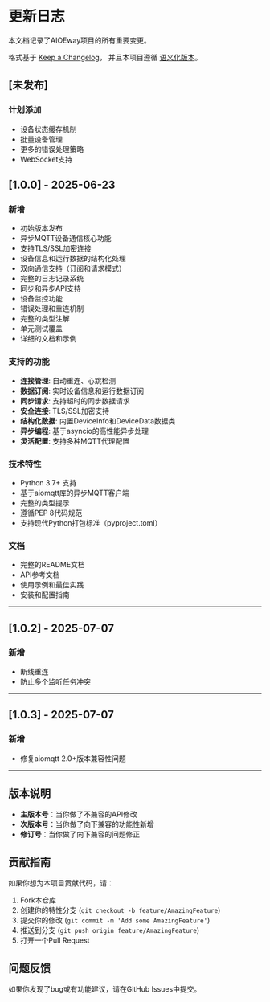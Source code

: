 # 更新日志

本文档记录了AIOEway项目的所有重要变更。

格式基于 [Keep a Changelog](https://keepachangelog.com/zh-CN/1.0.0/)，
并且本项目遵循 [语义化版本](https://semver.org/lang/zh-CN/)。

## [未发布]

### 计划添加
- 设备状态缓存机制
- 批量设备管理
- 更多的错误处理策略
- WebSocket支持

## [1.0.0] - 2025-06-23

### 新增
- 初始版本发布
- 异步MQTT设备通信核心功能
- 支持TLS/SSL加密连接
- 设备信息和运行数据的结构化处理
- 双向通信支持（订阅和请求模式）
- 完整的日志记录系统
- 同步和异步API支持
- 设备监控功能
- 错误处理和重连机制
- 完整的类型注解
- 单元测试覆盖
- 详细的文档和示例

### 支持的功能
- **连接管理**: 自动重连、心跳检测
- **数据订阅**: 实时设备信息和运行数据订阅
- **同步请求**: 支持超时的同步数据请求
- **安全连接**: TLS/SSL加密支持
- **结构化数据**: 内置DeviceInfo和DeviceData数据类
- **异步编程**: 基于asyncio的高性能异步处理
- **灵活配置**: 支持多种MQTT代理配置

### 技术特性
- Python 3.7+ 支持
- 基于aiomqtt库的异步MQTT客户端
- 完整的类型提示
- 遵循PEP 8代码规范
- 支持现代Python打包标准（pyproject.toml）

### 文档
- 完整的README文档
- API参考文档
- 使用示例和最佳实践
- 安装和配置指南

---

## [1.0.2] - 2025-07-07

### 新增
- 断线重连
- 防止多个监听任务冲突

---

## [1.0.3] - 2025-07-07

### 新增
- 修复aiomqtt 2.0+版本兼容性问题

---

## 版本说明

- **主版本号**：当你做了不兼容的API修改
- **次版本号**：当你做了向下兼容的功能性新增
- **修订号**：当你做了向下兼容的问题修正

## 贡献指南

如果你想为本项目贡献代码，请：

1. Fork本仓库
2. 创建你的特性分支 (`git checkout -b feature/AmazingFeature`)
3. 提交你的修改 (`git commit -m 'Add some AmazingFeature'`)
4. 推送到分支 (`git push origin feature/AmazingFeature`)
5. 打开一个Pull Request

## 问题反馈

如果你发现了bug或有功能建议，请在GitHub Issues中提交。